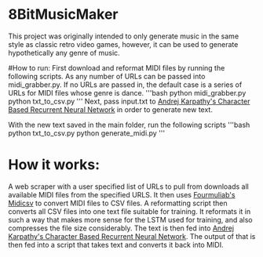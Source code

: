 # 8BitMusicMaker
This project was originally intended to only generate music in the same style as classic retro video games, however, it can be used to generate hypothetically any genre of music.

#How to run:
First download and reformat MIDI files by running the following scripts. As any number of URLs can be passed into midi_grabber.py. If no URLs are passed in, the default case is a series of URLs for MIDI files whose genre is dance.
'''bash
python midi_grabber.py <URL1> <URL2> <URL3>
python txt_to_csv.py
'''
Next, pass input.txt to [Andrej Karpathy's Character Based Recurrent Neural Network](https://github.com/karpathy/char-rnn) in order to generate new text.

With the new text saved in the main folder, run the following scripts
'''bash
python txt_to_csv.py
python generate_midi.py
'''


# How it works:
A web scraper with a user specified list of URLs to pull from downloads all available MIDI files from the specified URLS. It then uses [Fourmuliab's Midicsv](http://www.fourmilab.ch/webtools/midicsv/) to convert MIDI files to CSV files. A reformatting script then converts all CSV files into one text file suitable for training. It reformats it in such a way that makes more sense for the LSTM used for training, and also compresses the file size considerably. The text is then fed into [Andrej Karpathy's Character Based Recurrent Neural Network](https://github.com/karpathy/char-rnn). The output of that is then fed into a script that takes text and converts it back into MIDI.
